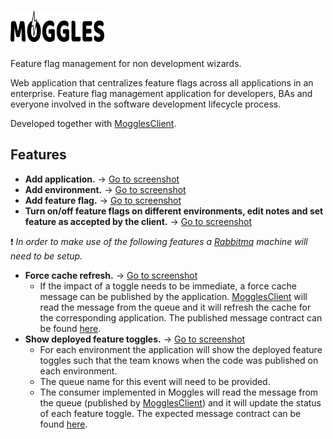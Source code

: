 # <img src="./MogglesImages/Logo.png" alt="Moggles logo" height="50" width="150" >  

Feature flag management for non development wizards.  

Web application that centralizes feature flags across all applications in an enterprise. Feature flag management application for developers, BAs and everyone involved in the software development lifecycle process.

Developed together with [MogglesClient](https://github.com/NSIAppDev/MogglesClient). 

## Features

* **Add application.** -> [Go to screenshot](./MogglesImages/AddApplication.PNG)
* **Add environment.** -> [Go to screenshot](./MogglesImages/AddEnv.PNG)
* **Add feature flag.** -> [Go to screenshot](./MogglesImages/AddFeatureToggle.PNG)
* **Turn on/off feature flags on different environments, edit notes and set feature as accepted by the client.** -> [Go to screenshot](./MogglesImages/EditFeatureToggle.PNG)

:heavy_exclamation_mark: *In order to make use of the following features a [Rabbitmq](https://www.rabbitmq.com/configure.html) machine will need to be setup.*

* **Force cache refresh.** -> [Go to screenshot](./MogglesImages/ForceCache.PNG)
  * If the impact of a toggle needs to be immediate, a force cache message can be published by the application. [MogglesClient](https://github.com/NSIAppDev/MogglesClient) will read the message from the queue and it will refresh the cache for the corresponding application. The published message contract can be found [here](./MogglesContracts/RefreshTogglesCache.cs).
* **Show deployed feature toggles.** -> [Go to screenshot](./MogglesImages/ShowDeployedToggles.PNG)  
  * For each environment the application will show the deployed feature toggles such that the team knows when the code was published on each environment.
  * The queue name for this event will need to be provided.
  * The consumer implemented in Moggles will read the message from the queue (published by [MogglesClient](https://github.com/NSIAppDev/MogglesClient)) and it will update the status of each feature toggle. The expected message contract can be found [here](./MogglesContracts/RegisteredTogglesUpdate.cs).
